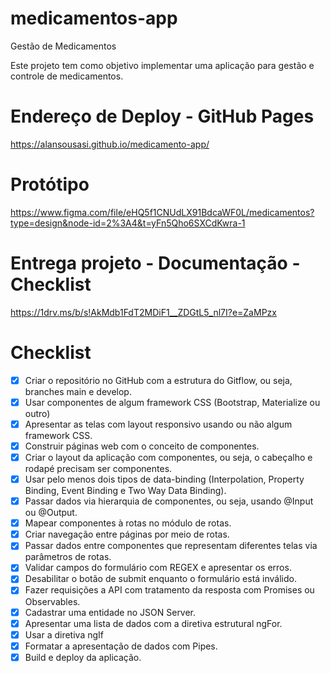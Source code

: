 # medicamentos-app
Gestão de Medicamentos

Este projeto tem como objetivo implementar uma aplicação para gestão e controle de medicamentos.

# Endereço de Deploy - GitHub Pages

https://alansousasi.github.io/medicamento-app/

# Protótipo

https://www.figma.com/file/eHQ5f1CNUdLX91BdcaWF0L/medicamentos?type=design&node-id=2%3A4&t=yFn5Qho6SXCdKwra-1

# Entrega projeto - Documentação - Checklist

https://1drv.ms/b/s!AkMdb1FdT2MDiF1__ZDGtL5_nl7I?e=ZaMPzx

# Checklist

- [x] Criar o repositório no GitHub com a estrutura do Gitflow, ou seja, branches main e develop.
- [x] Usar componentes de algum framework CSS (Bootstrap, Materialize ou outro)
- [x] Apresentar as telas com layout responsivo usando ou não algum framework CSS.
- [x] Construir páginas web com o conceito de componentes.
- [x] Criar o layout da aplicação com componentes, ou seja, o cabeçalho e rodapé precisam ser componentes.
- [x] Usar pelo menos dois tipos de data-binding (Interpolation, Property Binding, Event Binding e Two Way Data Binding).
- [x] Passar dados via hierarquia de componentes, ou seja, usando @Input ou @Output.
- [x] Mapear componentes à rotas no módulo de rotas.
- [x] Criar navegação entre páginas por meio de rotas.
- [x] Passar dados entre componentes que representam diferentes telas via parâmetros de rotas.
- [x] Validar campos do formulário com REGEX e apresentar os erros.
- [x] Desabilitar o botão de submit enquanto o formulário está inválido.
- [x] Fazer requisições a API com tratamento da resposta com Promises ou Observables.
- [x] Cadastrar uma entidade no JSON Server.
- [x] Apresentar uma lista de dados com a diretiva estrutural ngFor.
- [x] Usar a diretiva ngIf
- [x] Formatar a apresentação de dados com Pipes.
- [x] Build e deploy da aplicação.
